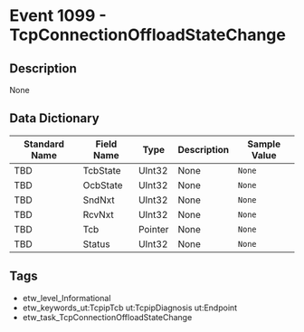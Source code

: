# Event 1099 - TcpConnectionOffloadStateChange

## Description
None

## Data Dictionary
|Standard Name|Field Name|Type|Description|Sample Value|
|---|---|---|---|---|
|TBD|TcbState|UInt32|None|`None`|
|TBD|OcbState|UInt32|None|`None`|
|TBD|SndNxt|UInt32|None|`None`|
|TBD|RcvNxt|UInt32|None|`None`|
|TBD|Tcb|Pointer|None|`None`|
|TBD|Status|UInt32|None|`None`|

## Tags
* etw_level_Informational
* etw_keywords_ut:TcpipTcb ut:TcpipDiagnosis ut:Endpoint
* etw_task_TcpConnectionOffloadStateChange